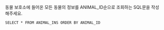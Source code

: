 동물 보호소에 들어온 모든 동물의 정보를 ANIMAL_ID순으로 조회하는 SQL문을 작성해주세요.
```
SELECT * FROM ANIMAL_INS ORDER BY ANIMAL_ID
